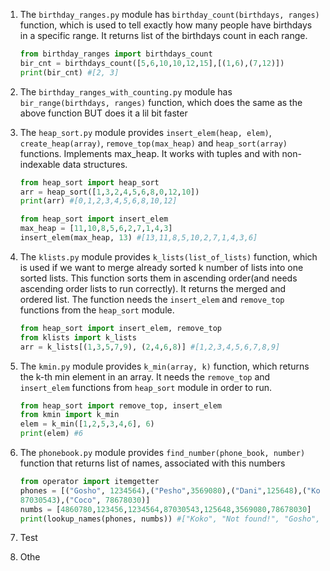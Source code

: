 1. The `birthday_ranges.py` module has `birthday_count(birthdays, ranges)`
   function, which is used to tell exactly how many people have birthdays
   in a specific range.
   It returns list of the birthdays count in each range.
 
   ```python
   from birthday_ranges import birthdays_count
   bir_cnt = birthdays_count([5,6,10,10,12,15],[(1,6),(7,12)])
   print(bir_cnt) #[2, 3]
   ``` 
2. The `birthday_ranges_with_counting.py` module has `bir_range(birthdays, ranges)`
   function, which does the same as the above function BUT does it a lil bit faster

3. The `heap_sort.py` module provides `insert_elem(heap, elem)`, `create_heap(array)`,
   `remove_top(max_heap)` and `heap_sort(array)` functions.
    Implements max_heap.
    It works with tuples and with non-indexable data structures.
    ```python
    from heap_sort import heap_sort
    arr = heap_sort([1,3,2,4,5,6,8,0,12,10])
    print(arr) #[0,1,2,3,4,5,6,8,10,12]
    ``` 
    ```python
    from heap_sort import insert_elem
    max_heap = [11,10,8,5,6,2,7,1,4,3]
    insert_elem(max_heap, 13) #[13,11,8,5,10,2,7,1,4,3,6]
    ```
4.  The `klists.py` module provides `k_lists(list_of_lists)` function, which is used if we want     to merge already sorted k number of lists into one sorted lists. This function sorts
    them in ascending order(and needs ascending order lists to run correctly).
    It returns the merged and ordered list.
    The function needs the `insert_elem` and `remove_top` functions from the `heap_sort`
    module.

    ```python
    from heap_sort import insert_elem, remove_top
    from klists import k_lists
    arr = k_lists[(1,3,5,7,9), (2,4,6,8)] #[1,2,3,4,5,6,7,8,9]
    ``` 

5. The `kmin.py` module provides `k_min(array, k)` function, which returns the k-th min 
   element in an array.
   It needs the `remove_top` and `insert_elem` functions from `heap_sort` module in order to 
   run.

   ```python
   from heap_sort import remove_top, insert_elem
   from kmin import k_min
   elem = k_min([1,2,5,3,4,6], 6)
   print(elem) #6
   ```
6. The `phonebook.py` module provides `find_number(phone_book, number)` function that returns
   list of names, associated with this numbers

   ```python
   from operator import itemgetter
   phones = [("Gosho", 1234564),("Pesho",3569080),("Dani",125648),("Koko", 4860780),("Ivo",
   87030543),("Coco", 78678030)]
   numbs = [4860780,123456,1234564,87030543,125648,3569080,78678030]
   print(lookup_names(phones, numbs)) #["Koko", "Not found!", "Gosho","Ivo", "Not found!","Not found!", "Coco"]
   ```
7. Test
8. Othe
